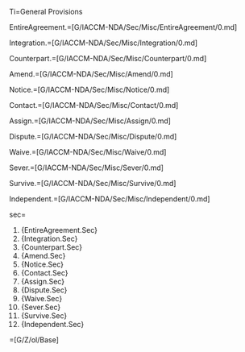 Ti=General Provisions

EntireAgreement.=[G/IACCM-NDA/Sec/Misc/EntireAgreement/0.md]

Integration.=[G/IACCM-NDA/Sec/Misc/Integration/0.md]

Counterpart.=[G/IACCM-NDA/Sec/Misc/Counterpart/0.md]

Amend.=[G/IACCM-NDA/Sec/Misc/Amend/0.md]

Notice.=[G/IACCM-NDA/Sec/Misc/Notice/0.md]

Contact.=[G/IACCM-NDA/Sec/Misc/Contact/0.md]

Assign.=[G/IACCM-NDA/Sec/Misc/Assign/0.md]

Dispute.=[G/IACCM-NDA/Sec/Misc/Dispute/0.md]

Waive.=[G/IACCM-NDA/Sec/Misc/Waive/0.md]

Sever.=[G/IACCM-NDA/Sec/Misc/Sever/0.md]

Survive.=[G/IACCM-NDA/Sec/Misc/Survive/0.md]

Independent.=[G/IACCM-NDA/Sec/Misc/Independent/0.md]

sec=<ol class="secs-and"><li>{EntireAgreement.Sec}<li>{Integration.Sec}<li>{Counterpart.Sec}<li>{Amend.Sec}<li>{Notice.Sec}<li>{Contact.Sec}<li>{Assign.Sec}<li>{Dispute.Sec}<li>{Waive.Sec}<li>{Sever.Sec}<li>{Survive.Sec}<li>{Independent.Sec}</ol>

=[G/Z/ol/Base]
